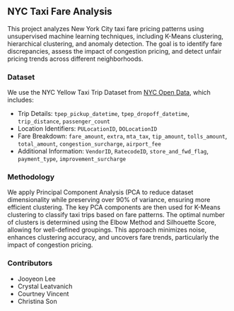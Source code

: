 ## NYC Taxi Fare Analysis

This project analyzes New York City taxi fare pricing patterns using unsupervised machine learning techniques, including K-Means clustering, hierarchical clustering, and anomaly detection. The goal is to identify fare discrepancies, assess the impact of congestion pricing, and detect unfair pricing trends across different neighborhoods.

### Dataset  
We use the NYC Yellow Taxi Trip Dataset from [NYC Open Data](https://data.cityofnewyork.us/Transportation/2023-Yellow-Taxi-Trip-Data/4b4i-vvec/about_data), which includes:  
- Trip Details: `tpep_pickup_datetime`, `tpep_dropoff_datetime`, `trip_distance`, `passenger_count`  
- Location Identifiers: `PULocationID`, `DOLocationID`  
- Fare Breakdown: `fare_amount`, `extra`, `mta_tax`, `tip_amount`, `tolls_amount`, `total_amount`, `congestion_surcharge`, `airport_fee`  
- Additional Information: `VendorID`, `RatecodeID`, `store_and_fwd_flag`, `payment_type`, `improvement_surcharge`

### Methodology  
We apply Principal Component Analysis (PCA to reduce dataset dimensionality while preserving over 90% of variance, ensuring more efficient clustering. The key PCA components are then used for K-Means clustering to classify taxi trips based on fare patterns. The optimal number of clusters is determined using the Elbow Method and Silhouette Score, allowing for well-defined groupings. This approach minimizes noise, enhances clustering accuracy, and uncovers fare trends, particularly the impact of congestion pricing.

### Contributors  
- Jooyeon Lee
- Crystal Leatvanich 
- Courtney Vincent 
- Christina Son
